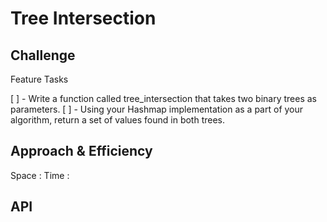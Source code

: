 # Tree Intersection
<!-- Short summary or background information -->

## Challenge
<!-- Description of the challenge -->
Feature Tasks

[ ] - Write a function called tree_intersection that takes two binary trees as parameters.
[ ] - Using your Hashmap implementation as a part of your algorithm, return a set of values found in both trees.

## Approach & Efficiency
<!-- What approach did you take? Why? What is the Big O space/time for this approach? -->
Space :
Time :

## API
<!-- Description of each method publicly available in each of your hashtable -->
